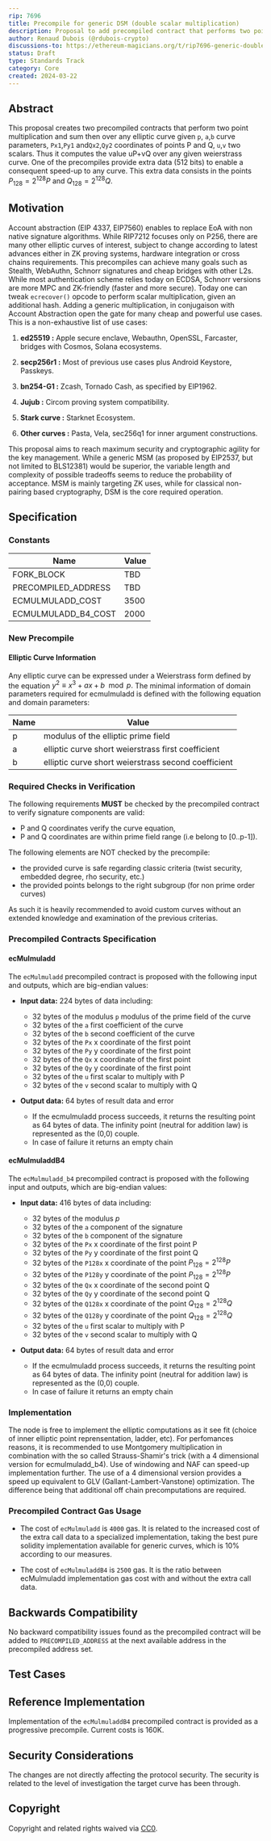 ```yaml
---
rip: 7696
title: Precompile for generic DSM (double scalar multiplication)
description: Proposal to add precompiled contract that performs two point multiplication and an addition over any elliptic curve.
author: Renaud Dubois (@rdubois-crypto)
discussions-to: https://ethereum-magicians.org/t/rip7696-generic-double-scalar-multiplication-dsm-for-all-curves/19798
status: Draft
type: Standards Track
category: Core
created: 2024-03-22
---
```


## Abstract

This proposal creates two precompiled contracts that perform two point multiplication and sum then over any elliptic curve  given `p`, `a`,`b` curve parameters,   `Px1`,`Py1` and`Qx2`,`Qy2` coordinates of points  P and Q, `u`,`v` two scalars. Thus it computes the value uP+vQ over any given weierstrass curve. One of the precompiles provide extra data (512 bits) to enable a consequent speed-up to any curve. This extra data consists in the points $P_{128}=2^{128}P$ and $Q_{128}=2^{128}Q$.


## Motivation

Account abstraction (EIP 4337, EIP7560) enables to replace EoA with non native signature algorithms. While RIP7212 focuses only on P256, 
there are many other elliptic curves of interest, subject to change according to latest advances either in ZK proving systems, hardware integration or cross chains requirements. This precompiles can achieve many goals such as Stealth, WebAuthn, Schnorr signatures and cheap bridges with other L2s. While most authentication scheme relies today on ECDSA, Schnorr versions are more MPC and ZK-friendly (faster and more secure). Today one can  tweak `ecrecover()` opcode to perform scalar multiplication, given an additional hash. Adding a generic multiplication, in conjugaison with Account Abstraction open the gate for many cheap and powerful use cases. This is a non-exhaustive list of use cases:

1. **ed25519 :** Apple secure enclave,  Webauthn, OpenSSL, Farcaster, bridges with Cosmos, Solana ecosystems.

2. **secp256r1 :** Most of previous use cases plus Android Keystore, Passkeys.

3. **bn254-G1 :** Zcash, Tornado Cash, as specified by EIP1962.

4. **Jujub :** Circom proving system compatibility.

5. **Stark curve :** Starknet Ecosystem.

6. **Other curves :** Pasta, Vela, sec256q1 for inner argument constructions.


This proposal aims to reach maximum security and cryptographic agility for the key management. 
While a generic MSM (as proposed by EIP2537, but not limited to BLS12381) would be superior, the variable length and complexity of possible tradeoffs seems to reduce the probability of acceptance. MSM is mainly targeting ZK uses, while for classical non-pairing based cryptography, DSM is the core required operation.


## Specification

### Constants

| Name                  | Value                                                                           |
|-----------------------|---------------------------------------------------------------------------------|
| FORK_BLOCK            | 	TBD             
| PRECOMPILED_ADDRESS            | 	TBD           
| ECMULMULADD_COST            |  3500
| ECMULMULADD_B4_COST            |  2000
                                                                               
### New Precompile
#### Elliptic Curve Information

Any elliptic curve can be expressed under a Weierstrass form defined by the equation $y^2 ≡ x^3 + ax + b \mod p.$ The minimal information of domain parameters required for ecmulmuladd is defined with the following equation and domain parameters:


| Name                       | Value                                                                        |
|----------------------------|------------------------------------------------------------------------------|
| p                     | modulus of the elliptic prime field                     |
| a                      |elliptic curve short weierstrass first coefficient                          |
| b                  | elliptic curve short weierstrass second coefficient |





### Required Checks in Verification

The following requirements **MUST** be checked by the precompiled contract to verify signature components are valid:
- P and Q coordinates verify the curve equation,
- P and Q coordinates are within prime field range (i.e belong to [0..p-1]).
 
The following elements are NOT checked by the precompile:
 - the provided curve is safe regarding classic criteria (twist security, embedded degree, rho security, etc.)
 - the provided points belongs to the right subgroup (for non prime order curves)


As such it is heavily recommended to avoid custom curves without an extended knowledge and examination of the previous criterias.

### Precompiled Contracts Specification
#### ecMulmuladd
The `ecMulmuladd` precompiled contract is proposed with the following input and outputs, which are big-endian values:

- **Input data:** 224 bytes of data including:
    - 32 bytes of the modulus `p` modulus of the prime field of the curve
    - 32 bytes of the `a` first coefficient of the curve
    - 32 bytes of the `b` second coefficient of the curve
    - 32 bytes of the `Px` x coordinate of the first point
    - 32 bytes of the `Py` y coordinate of the first point
    - 32 bytes of the `Qx` x coordinate of the first point
    - 32 bytes of the `Qy` y coordinate of the first point
    - 32 bytes of the `u` first scalar to multiply with P
    - 32 bytes of the `v` second scalar to multiply with Q
   

- **Output data:** 64 bytes of result data and error
    - If the ecmulmuladd process succeeds, it returns the resulting point as 64 bytes of data. The infinity point (neutral for addition law) is represented as the (0,0) couple.
    - In case of failure it returns an empty chain

#### ecMulmuladdB4

The `ecMulmuladd_b4` precompiled contract is proposed with the following input and outputs, which are big-endian values:

- **Input data:** 416 bytes of data including:
    - 32 bytes of the modulus $p$
    - 32 bytes of the `a` component of the signature
    - 32 bytes of the `b` component of the signature
    - 32 bytes of the `Px` x coordinate of the first point P
    - 32 bytes of the `Py` y coordinate of the first point Q
    - 32 bytes of the `P128x` x coordinate of the point $P_{128}=2^{128}P$  
    - 32 bytes of the `P128y` y coordinate of the point  $P_{128}=2^{128}P$  
    - 32 bytes of the `Qx` x coordinate of the second point Q
    - 32 bytes of the `Qy` y coordinate of the second point Q  
    - 32 bytes of the `Q128x` x coordinate of the point $Q_{128}=2^{128}Q$  
    - 32 bytes of the `Q128y` y coordinate of the point  $Q_{128}=2^{128}Q$  
    - 32 bytes of the `u` first scalar to multiply with P
    - 32 bytes of the `v` second scalar to multiply with Q
   


- **Output data:** 64 bytes of result data and error
    - If the ecmulmuladd process succeeds, it returns the resulting point as 64 bytes of data. The infinity point (neutral for addition law) is represented as the (0,0) couple.
    - In case of failure it returns an empty chain

### Implementation 

The node is free to implement the elliptic computations as it see fit (choice of inner elliptic point reprensentation, ladder, etc). For perfomances reasons, it is recommended to use Montgomery multiplication in combination with the so called Strauss-Shamir's trick (with a 4 dimensional version for ecmulmuladd_b4). Use of windowing and NAF can speed-up implementation further. The use of a 4 dimensional version provides a speed up equivalent to GLV (Gallant-Lambert-Vanstone) optimization. The difference being that additional off chain precomputations are required.


### Precompiled Contract Gas Usage

- The cost of `ecMulmuladd` is `4000` gas. It is related to the increased cost of the extra call data to a specialized implementation, taking the best pure solidity implementation available for generic curves, which is 10% according to our measures.

- The cost of `ecMulmuladdB4` is `2500` gas. It is the ratio between ecMulmuladd implementation gas cost with and without the extra call data.
               

## Backwards Compatibility

No backward compatibility issues found as the precompiled contract will be added to `PRECOMPILED_ADDRESS` at the next available address in the precompiled address set.

## Test Cases

## Reference Implementation

Implementation of the `ecMulmuladdB4` precompiled contract is provided as a progressive precompile. Current costs is 160K. 

## Security Considerations

The changes are not directly affecting the protocol security. The security is related to the level of investigation the target curve has been through.


## Copyright

Copyright and related rights waived via [CC0](../LICENSE.md).
